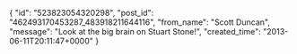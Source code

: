  {
   "id": "523823054320298",
   "post_id": "462493170453287_483918211644116",
   "from_name": "Scott Duncan",
   "message": "Look at the big brain on Stuart Stone!",
   "created_time": "2013-06-11T20:11:47+0000"
 }

